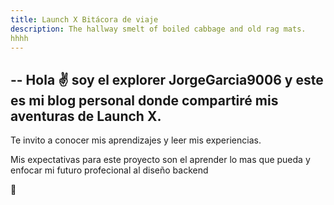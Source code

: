 ```yaml
---
title: Launch X Bitácora de viaje
description: The hallway smelt of boiled cabbage and old rag mats.
hhhh
---
```

--
Hola ✌️  soy el explorer JorgeGarcia9006 y este es mi blog personal donde compartiré mis aventuras de Launch X.
--
Te invito a conocer mis aprendizajes y leer mis experiencias.

Mis expectativas para este proyecto son el aprender lo mas que pueda y enfocar mi futuro profecional al diseño backend

🚀
